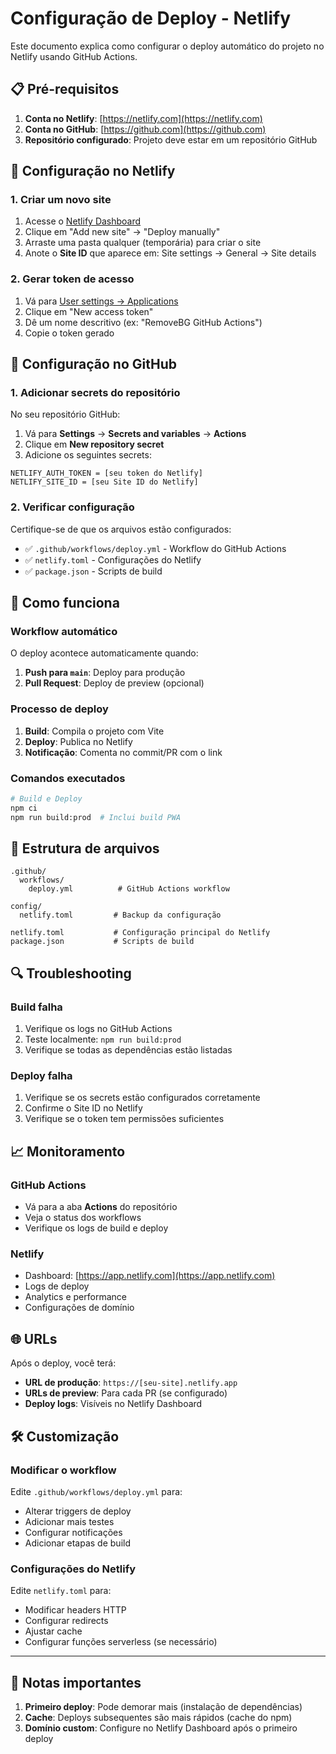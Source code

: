 # Configuração de Deploy - Netlify

Este documento explica como configurar o deploy automático do projeto no Netlify usando GitHub Actions.

## 📋 Pré-requisitos

1. **Conta no Netlify**: [https://netlify.com](https://netlify.com)
2. **Conta no GitHub**: [https://github.com](https://github.com)
3. **Repositório configurado**: Projeto deve estar em um repositório GitHub

## 🔧 Configuração no Netlify

### 1. Criar um novo site

1. Acesse o [Netlify Dashboard](https://app.netlify.com)
2. Clique em "Add new site" → "Deploy manually"
3. Arraste uma pasta qualquer (temporária) para criar o site
4. Anote o **Site ID** que aparece em: Site settings → General → Site details

### 2. Gerar token de acesso

1. Vá para [User settings → Applications](https://app.netlify.com/user/applications)
2. Clique em "New access token"
3. Dê um nome descritivo (ex: "RemoveBG GitHub Actions")
4. Copie o token gerado

## 🔐 Configuração no GitHub

### 1. Adicionar secrets do repositório

No seu repositório GitHub:

1. Vá para **Settings** → **Secrets and variables** → **Actions**
2. Clique em **New repository secret**
3. Adicione os seguintes secrets:

```
NETLIFY_AUTH_TOKEN = [seu token do Netlify]
NETLIFY_SITE_ID = [seu Site ID do Netlify]
```

### 2. Verificar configuração

Certifique-se de que os arquivos estão configurados:

- ✅ `.github/workflows/deploy.yml` - Workflow do GitHub Actions
- ✅ `netlify.toml` - Configurações do Netlify
- ✅ `package.json` - Scripts de build

## 🚀 Como funciona

### Workflow automático

O deploy acontece automaticamente quando:

1. **Push para `main`**: Deploy para produção
2. **Pull Request**: Deploy de preview (opcional)

### Processo de deploy

1. **Build**: Compila o projeto com Vite
2. **Deploy**: Publica no Netlify
3. **Notificação**: Comenta no commit/PR com o link

### Comandos executados

```bash
# Build e Deploy
npm ci
npm run build:prod  # Inclui build PWA
```

## 📁 Estrutura de arquivos

```
.github/
  workflows/
    deploy.yml          # GitHub Actions workflow

config/
  netlify.toml         # Backup da configuração

netlify.toml           # Configuração principal do Netlify
package.json           # Scripts de build
```

## 🔍 Troubleshooting

### Build falha

1. Verifique os logs no GitHub Actions
2. Teste localmente: `npm run build:prod`
3. Verifique se todas as dependências estão listadas

### Deploy falha

1. Verifique se os secrets estão configurados corretamente
2. Confirme o Site ID no Netlify
3. Verifique se o token tem permissões suficientes

## 📈 Monitoramento

### GitHub Actions

- Vá para a aba **Actions** do repositório
- Veja o status dos workflows
- Verifique os logs de build e deploy

### Netlify

- Dashboard: [https://app.netlify.com](https://app.netlify.com)
- Logs de deploy
- Analytics e performance
- Configurações de domínio

## 🌐 URLs

Após o deploy, você terá:

- **URL de produção**: `https://[seu-site].netlify.app`
- **URLs de preview**: Para cada PR (se configurado)
- **Deploy logs**: Visíveis no Netlify Dashboard

## 🛠️ Customização

### Modificar o workflow

Edite `.github/workflows/deploy.yml` para:

- Alterar triggers de deploy
- Adicionar mais testes
- Configurar notificações
- Adicionar etapas de build

### Configurações do Netlify

Edite `netlify.toml` para:

- Modificar headers HTTP
- Configurar redirects
- Ajustar cache
- Configurar funções serverless (se necessário)

---

## 📝 Notas importantes

1. **Primeiro deploy**: Pode demorar mais (instalação de dependências)
2. **Cache**: Deploys subsequentes são mais rápidos (cache do npm)
3. **Domínio custom**: Configure no Netlify Dashboard após o primeiro deploy

